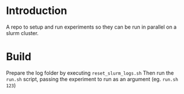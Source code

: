 # Introduction 
A repo to setup and run experiments so they can be run in parallel on a slurm cluster.

# Build
Prepare the log folder by executing  `reset_slurm_logs.sh`
Then run the `run.sh` script, passing the experiment to run as an argument (eg. `run.sh 123`)